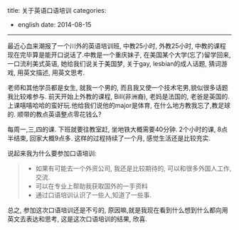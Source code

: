 title: 关于英语口语培训
categories:
  - english
date: 2014-08-15
---

最近心血来潮报了一个川外的英语培训班, 中教25小时, 外教25小时, 中教的课程现在完毕算是能开口说话了.中教是一个重庆妹子, 在美国某个大学(忘了)留学回来,一口流利美式英语, 她给我们说关于美国梦, 关于gay, lesbian的成人话题, 猜词游戏, 用英文描述, 用英文思考.

老师和其他学员都是女生, 就我一个男的, 而且我又使一个技术宅男,貌似很多话题我比较难参与. 前天开始上外教的课程, Bill(非洲裔), 老妈是法国的, 老爸是英国的. 上课嘻嘻哈哈的蛮好玩.他给我们说他的major是体育, 在什么地方教我忘了,教足球的. 顺带的教点英语整点零花钱么?

每周一,三,四的课. 下班就要往教室赶, 坐地铁大概需要40分钟. 2个小时的课, 8点半结束, 回家大概9点多. 这样的过程持续了一个月, 感觉生活还是比较充实.

说起来我为什么要参加口语培训:

> - 如果有可能去一个外资公司, 我还是比较期待的, 可以和很多外国人工作,交流.
> - 可以在专业上帮助我获取国外的一手资料
> - 通过口语培训认识了一些人,知道了一些事.

总之, 参加这次口语培训还是不亏的, 原因嘛,就是我现在看到什么想到什么都向用英文去表达和思考, 这是这次口语培训的结果, 欣喜.